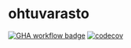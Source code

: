 # ohtuvarasto

[![GHA workflow badge](https://github.com/Niria/ohtuvarasto/workflows/CI/badge.svg)](https://github.com/Niria/ohtuvarasto/actions)
[![codecov](https://codecov.io/github/Niria/ohtuvarasto/graph/badge.svg?token=BFOTDA64K0)](https://codecov.io/github/Niria/ohtuvarasto)
